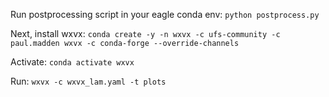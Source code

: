 Run postprocessing script in your eagle conda env:
`python postprocess.py`

Next, install wxvx: 
`conda create -y -n wxvx -c ufs-community -c paul.madden wxvx -c conda-forge --override-channels`

Activate:
`conda activate wxvx`

Run:
`wxvx -c wxvx_lam.yaml -t plots`
